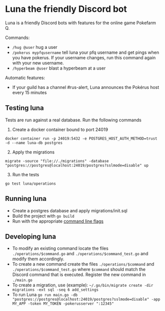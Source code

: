 # Luna the friendly Discord bot

Luna is a friendly Discord bots with features for the online game Pokefarm Q.

Commands:
- `/hug @user` hug a user
- `/pokerus mypfqusername` tell luna your pfq username and get pings when you have pokerus. If your username changes, run this command again with your new username.
- `/hyperbeam @user` blast a hyperbeam at a user

Automatic features:
- If your guild has a channel #rus-alert, Luna announces the Pokérus host every 15 minutes

## Testing luna

Tests are run against a real database. Run the following commands

1. Create a docker container bound to port 24019

`docker container run -p 24019:5432 -e POSTGRES_HOST_AUTH_METHOD=trust -d --name luna-db postgres`

2. Apply the migrations


`migrate -source "file://./migrations" -database "postgres://postgres@localhost:24019/postgres?sslmode=disable" up`

3. Run the tests

`go test luna/operations`

## Running luna

- Create a postgres database and apply migrations/init.sql
- Build the project with `go build`
- Run with the appropriate [command line flags](./main.go)

## Developing luna
- To modify an existing command locate the files `./operations/$command.go` and `./operations/$command_test.go` and modify them accordingly.
- To create a new command create the files `./operations/$command` and `./operations/$command_test.go` where `$command` should match the Discord command that is executed. Register the new command in `./main.go`
- To create a migration, use (example): `~/.go/bin/migrate create -dir migrations -ext sql -seq 6 add_settings`
- To run Luna `go run main.go -db "postgres://postgres@localhost:24019/postgres?sslmode=disable" -app MY_APP -token MY_TOKEN -pokerusserver ":12345"`